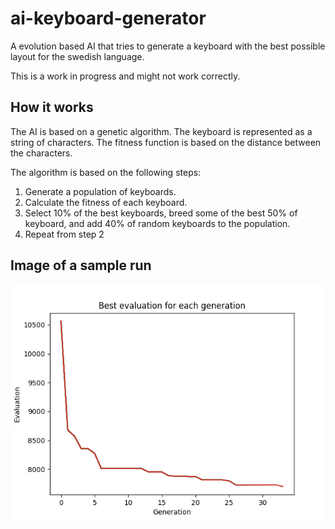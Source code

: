 # ai-keyboard-generator

A evolution based AI that tries to generate a keyboard with the best possible layout for the swedish language.

This is a work in progress and might not work correctly.

## How it works

The AI is based on a genetic algorithm. The keyboard is represented as a string of characters. The fitness function is based on the distance between the characters.

The algorithm is based on the following steps:

1. Generate a population of keyboards.
2. Calculate the fitness of each keyboard.
3. Select 10% of the best keyboards, breed some of the best 50% of keyboard, and add 40% of random keyboards to the population.
4. Repeat from step 2

## Image of a sample run

![Image of a sample run](./images/sample_run.png)

